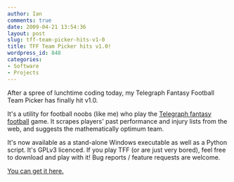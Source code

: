 ```yaml
---
author: Ian
comments: true
date: 2009-04-21 13:54:36
layout: post
slug: tff-team-picker-hits-v1-0
title: TFF Team Picker hits v1.0!
wordpress_id: 848
categories:
- Software
- Projects
---
```


After a spree of lunchtime coding today, my Telegraph Fantasy Football Team Picker has finally hit v1.0.

It's a utility for football noobs (like me) who play the [Telegraph fantasy football](http://www.telegraphfantasyfootball.co.uk) game.  It scrapes players' past performance and injury lists from the web, and suggests the mathematically optimum team.

It's now available as a stand-alone Windows executable as well as a Python script.  It's GPLv3 licenced.  If you play TFF (or are just very bored), feel free to download and play with it!  Bug reports / feature requests are welcome.

[You can get it here.](http://www.onlydreaming.net/software/telegraph-fantasy-football-team-picker)
